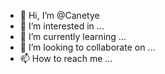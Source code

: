 - 👋 Hi, I’m @Canetye
- 👀 I’m interested in ...
- 🌱 I’m currently learning ...
- 💞️ I’m looking to collaborate on ...
- 📫 How to reach me ...

<!---
Canetye/Canetye is a ✨ special ✨ repository because its `README.md` (this file) appears on your GitHub profile.
You can click the Preview link to take a look at your changes.
--->
